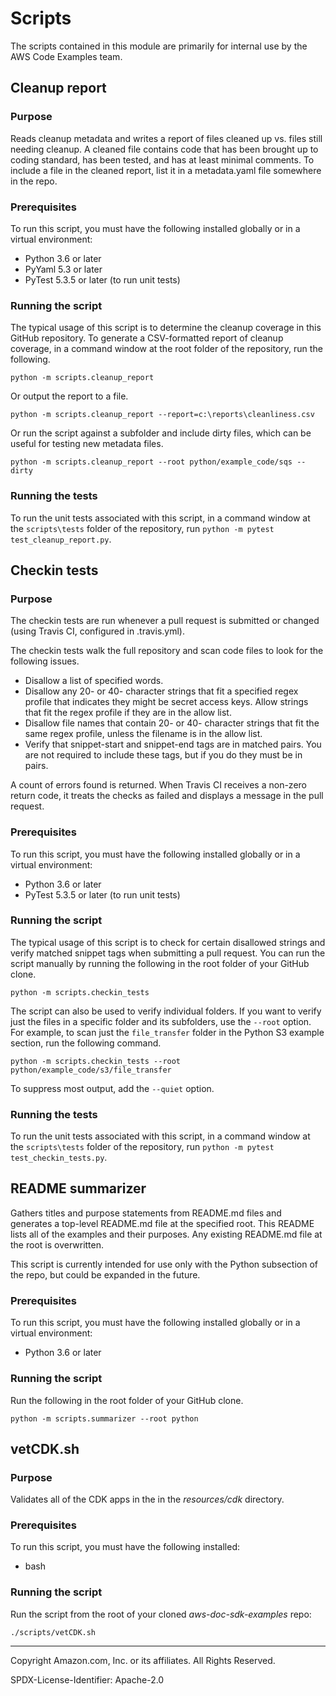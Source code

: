 # Scripts

The scripts contained in this module are primarily for internal use by the AWS
Code Examples team.

## Cleanup report

### Purpose

Reads cleanup metadata and writes a report of files cleaned up vs. files still
needing cleanup. A cleaned file contains code that has been brought up to coding
standard, has been tested, and has at least minimal comments. To include a file
in the cleaned report, list it in a metadata.yaml file somewhere in the repo.

### Prerequisites

To run this script, you must have the following installed globally or in a virtual
environment:
 
* Python 3.6 or later
* PyYaml 5.3 or later
* PyTest 5.3.5 or later (to run unit tests)

### Running the script

The typical usage of this script is to determine the cleanup coverage in this
GitHub repository. To generate a CSV-formatted report of cleanup coverage, in a command
window at the root folder of the repository, run the following.

```
python -m scripts.cleanup_report
``` 

Or output the report to a file.

```
python -m scripts.cleanup_report --report=c:\reports\cleanliness.csv
```

Or run the script against a subfolder and include dirty files, which can be useful 
for testing new metadata files.

```
python -m scripts.cleanup_report --root python/example_code/sqs --dirty
```

### Running the tests

To run the unit tests associated with this script, in a command window at the 
`scripts\tests` folder of the repository, run `python -m pytest test_cleanup_report.py`.


## Checkin tests

### Purpose

The checkin tests are run whenever a pull request is submitted or changed 
(using Travis CI, configured in .travis.yml).

The checkin tests walk the full repository and scan code files to look for 
the following issues.

* Disallow a list of specified words.
* Disallow any 20- or 40- character strings that fit a specified regex profile
  that indicates they might be secret access keys. Allow strings that fit the
  regex profile if they are in the allow list.
* Disallow file names that contain 20- or 40- character strings that fit the same
  regex profile, unless the filename is in the allow list.
* Verify that snippet-start and snippet-end tags are in matched pairs. You are
  not required to include these tags, but if you do they must be in pairs.
  
A count of errors found is returned. When Travis CI receives a non-zero return code,
it treats the checks as failed and displays a message in the pull request.

### Prerequisites

To run this script, you must have the following installed globally or in a virtual
environment:
 
* Python 3.6 or later
* PyTest 5.3.5 or later (to run unit tests)

### Running the script

The typical usage of this script is to check for certain disallowed strings and
verify matched snippet tags when submitting a pull request. You can run the script
manually by running the following in the root folder of your GitHub clone. 

```
python -m scripts.checkin_tests
``` 

The script can also be used to verify individual folders. If you want to verify
just the files in a specific folder and its subfolders, use the `--root` option.
For example, to scan just the `file_transfer` folder in the Python S3 example section,
run the following command. 

```
python -m scripts.checkin_tests --root python/example_code/s3/file_transfer 
``` 

To suppress most output, add the `--quiet` option.

### Running the tests

To run the unit tests associated with this script, in a command window at the 
`scripts\tests` folder of the repository, run `python -m pytest test_checkin_tests.py`.

## README summarizer

Gathers titles and purpose statements from README.md files and generates a top-level
README.md file at the specified root. This README lists all of the examples and 
their purposes. Any existing README.md file at the root is overwritten.

This script is currently intended for use only with the Python subsection of the
repo, but could be expanded in the future.

### Prerequisites

To run this script, you must have the following installed globally or in a virtual
environment:
 
* Python 3.6 or later

### Running the script

Run the following in the root folder of your GitHub clone. 

```
python -m scripts.summarizer --root python
``` 

## vetCDK.sh

### Purpose

Validates all of the CDK apps in the in the 
*resources/cdk* directory.

### Prerequisites

To run this script, you must have the following installed:

* bash

### Running the script

Run the script from the root of your cloned
*aws-doc-sdk-examples* repo:

```
./scripts/vetCDK.sh
```

---
Copyright Amazon.com, Inc. or its affiliates. All Rights Reserved.

SPDX-License-Identifier: Apache-2.0
